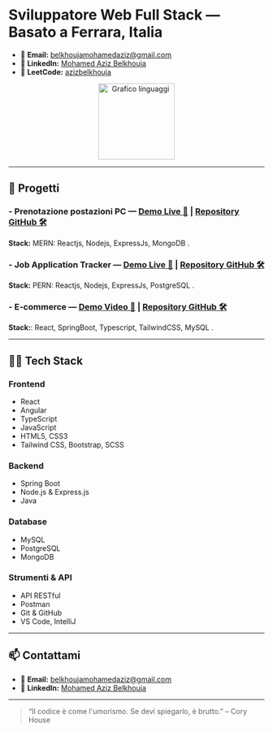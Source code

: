 # **Sviluppatore Web Full Stack — Basato a Ferrara, Italia**

- 📧 **Email:** [belkhoujamohamedaziz@gmail.com](mailto:belkhoujamohamedaziz@gmail.com)  
- 💼 **LinkedIn:** [Mohamed Aziz Belkhouja](https://www.linkedin.com/in/mohamed-aziz-belkhouja/)  
- 🧩 **LeetCode:** [azizbelkhouja](https://leetcode.com/azizbelkhouja/)

<div align="center">
  <img src="https://github-readme-stats.vercel.app/api/top-langs?username=azizbelkhouja&layout=compact&langs_count=6&theme=dracula&hide_border=false" height="150" alt="Grafico linguaggi" />
</div>

---

## 🚀 Progetti

### - **Prenotazione postazioni PC** — [Demo Live 🔗](https://campuslab-live.onrender.com/) | [Repository GitHub 🛠️](https://github.com/azizbelkhouja/CampusLab)  
**Stack:** MERN: Reactjs, Nodejs, ExpressJs, MongoDB .

### - **Job Application Tracker** — [Demo Live 🔗](https://jobbando.onrender.com/) | [Repository GitHub 🛠️](https://github.com/azizbelkhouja/Job-Application-Tracker)  
**Stack:** PERN: Reactjs, Nodejs, ExpressJs, PostgreSQL .

### - **E-commerce** — [Demo Video 🔗](https://youtu.be/ejPPBZP1dF4) | [Repository GitHub 🛠️](https://github.com/azizbelkhouja/CampusMarket)  
**Stack:**: React, SpringBoot, Typescript, TailwindCSS, MySQL .

---

## 🧑‍💻 Tech Stack

### Frontend
- React  
- Angular  
- TypeScript  
- JavaScript  
- HTML5, CSS3  
- Tailwind CSS, Bootstrap, SCSS  

### Backend
- Spring Boot  
- Node.js & Express.js  
- Java  

### Database
- MySQL  
- PostgreSQL  
- MongoDB  

### Strumenti & API
- API RESTful  
- Postman  
- Git & GitHub  
- VS Code, IntelliJ  

---

## 📫 Contattami

- 📧 **Email:** [belkhoujamohamedaziz@gmail.com](mailto:belkhoujamohamedaziz@gmail.com)  
- 💼 **LinkedIn:** [Mohamed Aziz Belkhouja](https://www.linkedin.com/in/mohamed-aziz-belkhouja/)  

---

> “Il codice è come l'umorismo. Se devi spiegarlo, è brutto.” – Cory House
